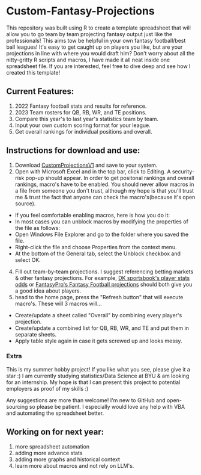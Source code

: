 # Custom-Fantasy-Projections
This repository was built using R to create a template spreadsheet that will allow you to go team by team projecting fantasy output just like the professionals! This aims tow be helpful in your own fantasy football/best ball leagues! It's easy to get caught up on players you like, but are your projections in line with where you would draft him? Don't worry about all the nitty-gritty R scripts and macros, I have made it all neat inside one spreadsheet file. If you are interested, feel free to dive deep and see how I created this template!
## Current Features:
1. 2022 Fantasy football stats and results for reference.
2. 2023 Team rosters for QB, RB, WR, and TE positions.
3. Compare this year's to last year's statistics team by team.
4. Input your own custom scoring format for your league.
5. Get overall rankings for individual positions and overall.

## Instructions for download and use:
1. Download [CustomProjectionsV1](https://github.com/lightningcookies/Custom-Fantasy-Projections/raw/main/CustomProjectionsV1.xlsm) and save to your system.
3. Open with Microsoft Excel and in the top bar, click to Editing. A security-risk pop-up should appear. In order to get positonal rankings and overall rankings, macro's have to be enabled. You should never allow macros in a file from someone you don't trust, although my hope is that you'll trust me & trust the fact that anyone can check the macro's(because it's open source).
- If you feel comfortable enabling macros, here is how you do it:
- In most cases you can unblock macros by modifying the properties of the file as follows:
- Open Windows File Explorer and go to the folder where you saved the file.
- Right-click the file and choose Properties from the context menu.
- At the bottom of the General tab, select the Unblock checkbox and select OK.
4. Fill out team-by-team projections. I suggest referencing betting markets & other fantasy projections. For example, [DK sportsbook's player stats odds](https://sportsbook.draftkings.com/leagues/football/nfl?category=player-stats) or [FantasyPro's Fantasy Football projections](https://www.fantasypros.com/nfl/projections/rb.php?week=draft) should both give you a good idea about players.
5. head to the home page, press the "Refresh button" that will execute macro's. These will 3 macros will...
- Create/update a sheet called "Overall" by combining every player's projection.
- Create/update a combined list for QB, RB, WR, and TE and put them in separate sheets.
- Apply table style again in case it gets screwed up and looks messy. 

### Extra
This is my summer hobby project! If you like what you see, please give it a star :) I am currently studying statistics/Data Science at BYU & am looking for an internship. My hope is that I can present this project to potential employers as proof of my skills :)

Any suggestions are more than welcome! I'm new to GitHub and open-sourcing so please be patient. I especially would love any help with VBA and automating the spreadsheet better.

## Working on for next year:
1. more spreadsheet automation
2. adding more advance stats
3. adding more graphs and historical context
4. learn more about macros and not rely on LLM's. 
